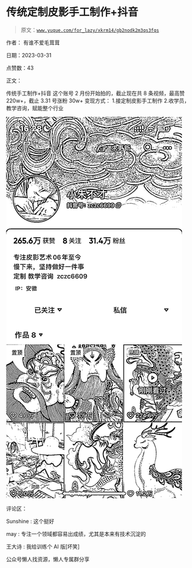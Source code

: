 # 传统定制皮影手工制作+抖音

> 原文：[`www.yuque.com/for_lazy/xkrm14/gb2nodk2m3qs3fqs`](https://www.yuque.com/for_lazy/xkrm14/gb2nodk2m3qs3fqs)



作者： 有谁不爱毛茸茸



日期：2023-03-31



点赞数：43



正文：



传统手工制作+抖音 这个账号 2 月份开始拍的，截止现在共 8 条视频，最高赞 220w+，截止 3.31 号涨粉 30w+ 变现方式： 1.接定制皮影手工制作 2.收学员，教学咨询，赋能整个行业



![](img/7f2f881122c9e3a1c6a8705a4270681a.png)  

评论区：



Sunshine : 这个挺好



may : 专注一个领域都容易出成绩，尤其是本来有技术沉淀的



王大诗 : 我给训练个 AI 版[坏笑]



公众号懒人找资源，懒人专属群分享

